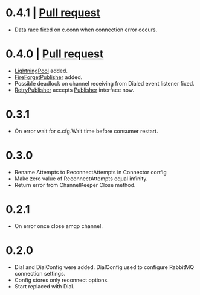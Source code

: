 # 0.4.1 | [Pull request](https://github.com/furdarius/rabbitroutine/pull/6)
- Data race fixed on c.conn when connection error occurs.

# 0.4.0 | [Pull request](https://github.com/furdarius/rabbitroutine/pull/3)
- [LightningPool](https://godoc.org/github.com/furdarius/rabbitroutine#LightningPool) added.
- [FireForgetPublisher](https://godoc.org/github.com/furdarius/rabbitroutine#FireForgetPublisher) added.
- Possible deadlock on channel receiving from Dialed event listener fixed.
- [RetryPublisher](https://godoc.org/github.com/furdarius/rabbitroutine#RetryPublisher) accepts [Publisher](https://godoc.org/github.com/furdarius/rabbitroutine#Publisher) interface now.

# 0.3.1
- On error wait for c.cfg.Wait time before consumer restart.

# 0.3.0
- Rename Attempts to ReconnectAttempts in Connector config
- Make zero value of ReconnectAttempts equal infinity.
- Return error from ChannelKeeper Close method.

# 0.2.1
- On error once close amqp channel.

# 0.2.0
- Dial and DialConfig were added. DialConfig used to configure RabbitMQ connection settings.
- Config stores only reconnect options.
- Start replaced with Dial.